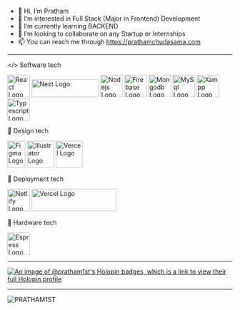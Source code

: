 - 👋 Hi, I’m Pratham
- 👀 I’m interested in Full Stack (Major in Frontend) Development
- 🌱 I’m currently learning BACKEND
- 💞️ I’m looking to collaborate on any Startup or Internships
- 📫 You can reach me through https://prathamchudasama.com

---
</> Software tech

<img src="https://cdn.worldvectorlogo.com/logos/react-2.svg" alt="React Logo" width="50" height="50"/> <img src="https://upload.wikimedia.org/wikipedia/commons/thumb/8/8e/Nextjs-logo.svg/591px-Nextjs-logo.svg.png?20230404233503" alt="Next Logo" width="150" height="40"/> <img src="https://cdn.worldvectorlogo.com/logos/nodejs-icon.svg" alt="Nodejs Logo" width="50" height="50"/> <img src="https://cdn.worldvectorlogo.com/logos/firebase-1.svg" alt="Firebase Logo" width="50" height="50"/> <img src="https://cdn.worldvectorlogo.com/logos/mongodb-icon-1.svg" alt="Mongodb Logo" width="50" height="50"/> <img src="https://cdn.worldvectorlogo.com/logos/mysql-6.svg" alt="MySql Logo" width="50" height="50"/> <img src="https://cdn.worldvectorlogo.com/logos/xampp.svg" alt="Xampp Logo" width="50" height="50"/> <img src="https://upload.wikimedia.org/wikipedia/commons/4/4c/Typescript_logo_2020.svg" alt="Typescript Logo" width="50" height="50"/>

🎨 Design tech

<img src="https://upload.wikimedia.org/wikipedia/commons/thumb/3/33/Figma-logo.svg/600px-Figma-logo.svg.png?20190122211436" alt="Figma Logo" width="40" height="60"/> <img src="https://cdn.worldvectorlogo.com/logos/adobe-illustrator-cc-icon.svg" alt="Illustrator Logo" width="60" height="60"/> <img src="https://cdn.worldvectorlogo.com/logos/adobe-photoshop-2.svg" alt="Vercel Logo" width="60" height="60"/>

📡 Deployment tech

<img src="https://cdn.worldvectorlogo.com/logos/netlify.svg" alt="Netlify Logo" width="50" height="50"/> <img src="https://upload.wikimedia.org/wikipedia/commons/thumb/5/5e/Vercel_logo_black.svg/768px-Vercel_logo_black.svg.png?20221002000905" alt="Vercel Logo" width="190" height="50"/>


🦾 Hardware tech

<img src="https://cdn.worldvectorlogo.com/logos/espressif-systems.svg" alt="Espress Logo" width="50" height="50"/>

---

[![An image of @pratham1st's Holopin badges, which is a link to view their full Holopin profile](https://holopin.me/pratham1st)](https://holopin.io/@pratham1st)

---

<p align="left"> <img src="https://komarev.com/ghpvc/?username=PRATHAM1ST&label=Profile%20views&color=0e75b6&style=flat" alt="PRATHAM1ST" /> </p>

<!---
PRATHAM1ST/PRATHAM1ST is a ✨ special ✨ repository because its `README.md` (this file) appears on your GitHub profile.
You can click the Preview link to take a look at your changes.
--->
